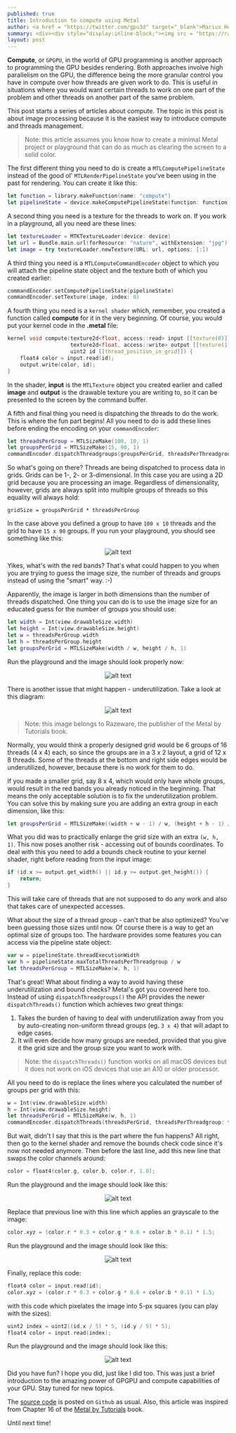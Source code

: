 ```yaml
---
published: true
title: Introduction to compute using Metal
author: <a href = "https://twitter.com/gpu3d" target="_blank">Marius Horga</a>
summary: <div><div style="display:inline-block;"><img src = "https://raw.githubusercontent.com/MetalKit/images/master/nonuniform.png" alt="book" height="160" width="160"></div><div style="display:inline-block; width:75%; padding-left:1.5em; color:grey; vertical-align:middle;">Learn about Metal compute and GPGPU concepts. Understand thread grids and thread groups. Configure the optimal number of threads per thread group and the number of thread groups per grid. Learn how to let Metal figure out the number of thread groups and deal with the underutilization of threads. Have fun with image processing by using a few basic techniques.</div></div>
layout: post
---
```


**Compute**, or `GPGPU`, in the world of GPU programming is another approach to programming the GPU besides rendering. Both approaches involve high parallelism on the GPU, the difference being the more granular control you have in compute over how threads are given work to do. This is useful in situations where you would want certain threads to work on one part of the problem and other threads on another part of the same problem.

This post starts a series of articles about compute. The topic in this post is about image processing because it is the easiest way to introduce compute and threads management. 

> Note: this article assumes you know how to create a minimal Metal project or playground that can do as much as clearing the screen to a solid color.

The first different thing you need to do is create a `MTLComputePipelineState` instead of the good ol' `MTLRenderPipelineState` you've been using in the past for rendering. You can create it like this:

```swift
let function = library.makeFunction(name: "compute")
let pipelineState = device.makeComputePipelineState(function: function)
```

A second thing you need is a texture for the threads to work on. If you work in a playground, all you need are these lines:

```swift
let textureLoader = MTKTextureLoader(device: device)
let url = Bundle.main.url(forResource: "nature", withExtension: "jpg")!
let image = try textureLoader.newTexture(URL: url, options: [:])
```

A third thing you need is a `MTLComputeCommandEncoder` object to which you will attach the pipeline state object and the texture both of which you created earlier: 

```swift
commandEncoder.setComputePipelineState(pipelineState)
commandEncoder.setTexture(image, index: 0)
```

A fourth thing you need is a `kernel shader` which, remember, you created a function called **compute** for it in the very beginning. Of course, you would put your kernel code in the **.metal** file:

```cpp
kernel void compute(texture2d<float, access::read> input [[texture(0)]],
                    texture2d<float, access::write> output [[texture(1)]],
                    uint2 id [[thread_position_in_grid]]) {
    float4 color = input.read(id);
    output.write(color, id);
}
```

In the shader, **input** is the `MTLTexture` object you created earlier and called **image** and **output** is the drawable texture you are writing to, so it can be presented to the screen by the command buffer. 

A fifth and final thing you need is dispatching the threads to do the work. This is where the fun part begins! All you need to do is add these lines before ending the encoding on your `commandEncoder`:

```swift
let threadsPerGroup = MTLSizeMake(100, 10, 1)
let groupsPerGrid = MTLSizeMake(15, 90, 1)
commandEncoder.dispatchThreadgroups(groupsPerGrid, threadsPerThreadgroup: threadsPerGroup)
```

So what's going on there? Threads are being dispatched to process data in grids. Grids can be 1-, 2- or 3-dimensional. In this case you are using a 2D grid because you are processing an image. Regardless of dimensionality, however, grids are always split into multiple groups of threads so this equality will always hold:

```
gridSize = groupsPerGrid * threadsPerGroup
```

In the case above you defined a group to have `100 x 10` threads and the grid to have `15 x 90` groups. If you run your playground, you should see something like this:

<span style="display:block;text-align:center">![alt text](https://raw.githubusercontent.com/MetalKit/images/master/compute1.png?raw=true "Plugged In")</span>

Yikes, what's with the red bands? That's what could happen to you when you are trying to guess the image size, the number of threads and groups instead of using the "smart" way. :-)

Apparently, the image is larger in both dimensions than the number of threads dispatched. One thing you can do is to use the image size for an educated guess for the number of groups you should use:

```swift
let width = Int(view.drawableSize.width)
let height = Int(view.drawableSize.height)
let w = threadsPerGroup.width
let h = threadsPerGroup.height
let groupsPerGrid = MTLSizeMake(width / w, height / h, 1)
```

Run the playground and the image should look properly now:

<span style="display:block;text-align:center">![alt text](https://raw.githubusercontent.com/MetalKit/images/master/compute2.png?raw=true "Plugged In")</span>

There is another issue that might happen - underutilization. Take a look at this diagram:

<span style="display:block;text-align:center">![alt text](https://raw.githubusercontent.com/MetalKit/images/master/nonuniform.png?raw=true "Plugged In")</span>

> Note: this image belongs to Razeware, the publisher of the Metal by Tutorials book.

Normally, you would think a properly designed grid would be 6 groups of 16 threads (4 x 4) each, so since the groups are in a 3 x 2 layout, a grid of 12 x 8 threads. Some of the threads at the bottom and right side edges would be underutilized, however, because there is no work for them to do. 

If you made a smaller grid, say 8 x 4, which would only have whole groups, would result in the red bands you already noticed in the beginning. That means the only acceptable solution is to fix the underutilization problem. You can solve this by making sure you are adding an extra group in each dimension, like this:

```swift
let groupsPerGrid = MTLSizeMake((width + w - 1) / w, (height + h - 1) / h, 1) 
```

What you did was to practically enlarge the grid size with an extra `(w, h, 1)`. This now poses another risk - accessing out of bounds coordinates. To deal with this you need to add a bounds check routine to your kernel shader, right before reading from the input image:

```cpp
if (id.x >= output.get_width() || id.y >= output.get_height()) {
    return;
}
```

This will take care of threads that are not supposed to do any work and also that takes care of unexpected accesses. 

What about the size of a thread group - can't that be also optimized? You've been guessing those sizes until now. Of course there is a way to get an optimal size of groups too. The hardware provides some features you can access via the pipeline state object:

```swift
var w = pipelineState.threadExecutionWidth
var h = pipelineState.maxTotalThreadsPerThreadgroup / w
let threadsPerGroup = MTLSizeMake(w, h, 1)
```

That's great! What about finding a way to avoid having these underutilization and bound checks? Metal's got you covered here too. Instead of using `dispatchThreadgroups()` the API provides the newer `dispatchThreads()` function which achieves two great things: 

1. Takes the burden of having to deal with underutilization away from you by auto-creating non-uniform thread groups (eg. `3 x 4`) that will adapt to edge cases.
2. It will even decide how many groups are needed, provided that you give it the grid size and the group size you want to work with.

> Note: the `dispatchThreads()` function works on all macOS devices but it does not work on iOS devices that use an A10 or older processor.

All you need to do is replace the lines where you calculated the number of groups per grid with this:

```swift
w = Int(view.drawableSize.width)
h = Int(view.drawableSize.height)
let threadsPerGrid = MTLSizeMake(w, h, 1)
commandEncoder.dispatchThreads(threadsPerGrid, threadsPerThreadgroup: threadsPerGroup)
```

But wait, didn't I say that this is the part where the fun happens? All right, then go to the kernel shader and remove the bounds check code since it's now not needed anymore. Then before the last line, add this new line that swaps the color channels around:

```cpp
color = float4(color.g, color.b, color.r, 1.0);
```

Run the playground and the image should look like this:

<span style="display:block;text-align:center">![alt text](https://raw.githubusercontent.com/MetalKit/images/master/compute3.png?raw=true "Plugged In")</span>

Replace that previous line with this line which applies an grayscale to the image:

```cpp
color.xyz = (color.r * 0.3 + color.g * 0.6 + color.b * 0.1) * 1.5;
```

Run the playground and the image should look like this:

<span style="display:block;text-align:center">![alt text](https://raw.githubusercontent.com/MetalKit/images/master/compute5.png?raw=true "Plugged In")</span>

Finally, replace this code:

```cpp
float4 color = input.read(id);
color.xyz = (color.r * 0.3 + color.g * 0.6 + color.b * 0.1) * 1.5;
```

with this code which pixelates the image into 5-px squares (you can play with the sizes):

```cpp
uint2 index = uint2((id.x / 5) * 5, (id.y / 5) * 5);
float4 color = input.read(index);
```

Run the playground and the image should look like this:

<span style="display:block;text-align:center">![alt text](https://raw.githubusercontent.com/MetalKit/images/master/compute4.png?raw=true "Plugged In")</span>
 
Did you have fun? I hope you did, just like I did too. This was just a brief introduction to the amazing power of GPGPU and compute capabilities of your GPU. Stay tuned for new topics.

The [source code](https://github.com/MetalKit/metal) is posted on `Github` as usual. Also, this article was inspired from Chapter 16 of the [Metal by Tutorials](https://store.raywenderlich.com/products/metal-by-tutorials) book.

Until next time! 
